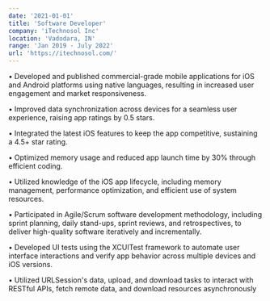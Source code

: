 ```yaml
---
date: '2021-01-01'
title: 'Software Developer'
company: 'iTechnosol Inc'
location: 'Vadodara, IN'
range: 'Jan 2019 - July 2022'
url: 'https://itechnosol.com/'
---
```


 • Developed and published commercial-grade mobile applications for iOS and Android platforms using native languages, resulting in increased user engagement and market responsiveness.

• Improved data synchronization across devices for a seamless user experience, raising app ratings by 0.5 stars.

• Integrated the latest iOS features to keep the app competitive, sustaining a 4.5+ star rating.

• Optimized memory usage and reduced app launch time by 30% through efficient coding.

• Utilized knowledge of the iOS app lifecycle, including memory management, performance optimization, and efficient use of system resources.

• Participated in Agile/Scrum software development methodology, including sprint planning, daily stand-ups, sprint reviews, and retrospectives, to deliver high-quality software iteratively and incrementally.

• Developed UI tests using the XCUITest framework to automate user interface interactions and verify app behavior across multiple devices and iOS versions.

• Utilized URLSession's data, upload, and download tasks to interact with RESTful APIs, fetch remote data, and
download resources asynchronously